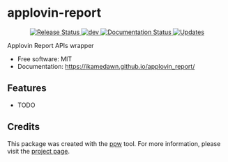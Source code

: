 # applovin-report


<p align="center">
<a href="https://pypi.python.org/pypi/applovin_report">
    <img src="https://img.shields.io/pypi/v/applovin_report.svg"
        alt = "Release Status">
</a>

<a href="https://github.com/ikamedawn/applovin_report/actions">
    <img src="https://github.com/ikamedawn/applovin_report/actions/workflows/dev.yml/badge.svg" alt="dev">
</a>

<a href="https://ikamedawn.github.io/applovin_report/">
    <img src="https://img.shields.io/website/https/ikamedawn.github.io/applovin_report/index.html.svg?label=docs&down_message=unavailable&up_message=available" alt="Documentation Status">
</a>

<a href="https://pyup.io/repos/github/ikamedawn/applovin_report/">
<img src="https://pyup.io/repos/github/ikamedawn/applovin_report/shield.svg" alt="Updates">
</a>

</p>


Applovin Report APIs wrapper


* Free software: MIT
* Documentation: <https://ikamedawn.github.io/applovin_report/>


## Features

* TODO

## Credits

This package was created with the [ppw](https://zillionare.github.io/python-project-wizard) tool. For more information, please visit the [project page](https://zillionare.github.io/python-project-wizard/).
